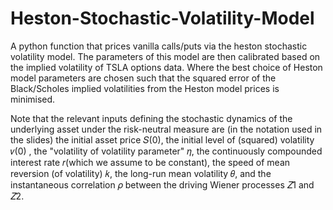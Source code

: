 # Heston-Stochastic-Volatility-Model
A python function that prices vanilla calls/puts via the heston stochastic volatility model. The parameters of this model are then calibrated based on the implied volatility of TSLA options data. 
Where the best choice of Heston model parameters are chosen such that the squared error of the Black/Scholes implied volatilities from the Heston model prices is minimised. 

Note that the relevant inputs defining the stochastic dynamics of the underlying asset under the risk-neutral measure are (in the notation used in the slides) the initial asset price  𝑆(0), the initial level of (squared) volatility  𝑣(0) , the "volatility of volatility parameter"  𝜂, the continuously compounded interest rate  𝑟(which we assume to be constant), the speed of mean reversion (of volatility)  𝑘, the long-run mean volatility  𝜃, and the instantaneous correlation  𝜌 between the driving Wiener processes  𝑍1 and 𝑍2.
